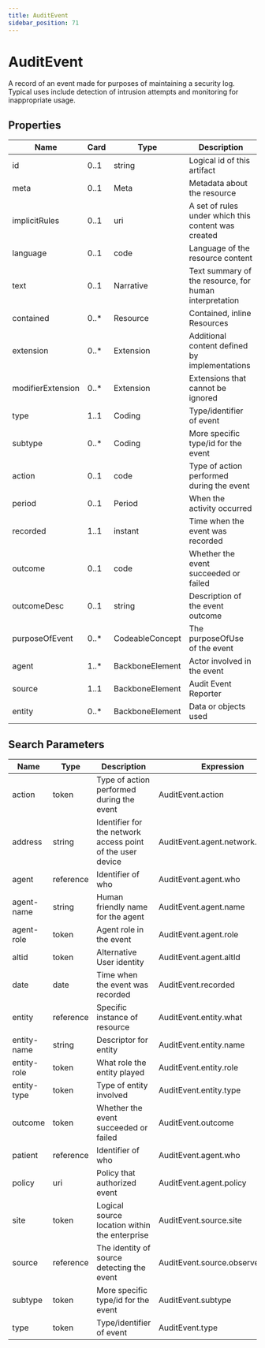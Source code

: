```yaml
---
title: AuditEvent
sidebar_position: 71
---
```


# AuditEvent

A record of an event made for purposes of maintaining a security log. Typical uses include detection of intrusion
attempts and monitoring for inappropriate usage.

## Properties

| Name              | Card  | Type            | Description                                            |
| ----------------- | ----- | --------------- | ------------------------------------------------------ |
| id                | 0..1  | string          | Logical id of this artifact                            |
| meta              | 0..1  | Meta            | Metadata about the resource                            |
| implicitRules     | 0..1  | uri             | A set of rules under which this content was created    |
| language          | 0..1  | code            | Language of the resource content                       |
| text              | 0..1  | Narrative       | Text summary of the resource, for human interpretation |
| contained         | 0..\* | Resource        | Contained, inline Resources                            |
| extension         | 0..\* | Extension       | Additional content defined by implementations          |
| modifierExtension | 0..\* | Extension       | Extensions that cannot be ignored                      |
| type              | 1..1  | Coding          | Type/identifier of event                               |
| subtype           | 0..\* | Coding          | More specific type/id for the event                    |
| action            | 0..1  | code            | Type of action performed during the event              |
| period            | 0..1  | Period          | When the activity occurred                             |
| recorded          | 1..1  | instant         | Time when the event was recorded                       |
| outcome           | 0..1  | code            | Whether the event succeeded or failed                  |
| outcomeDesc       | 0..1  | string          | Description of the event outcome                       |
| purposeOfEvent    | 0..\* | CodeableConcept | The purposeOfUse of the event                          |
| agent             | 1..\* | BackboneElement | Actor involved in the event                            |
| source            | 1..1  | BackboneElement | Audit Event Reporter                                   |
| entity            | 0..\* | BackboneElement | Data or objects used                                   |

## Search Parameters

| Name        | Type      | Description                                                | Expression                       |
| ----------- | --------- | ---------------------------------------------------------- | -------------------------------- |
| action      | token     | Type of action performed during the event                  | AuditEvent.action                |
| address     | string    | Identifier for the network access point of the user device | AuditEvent.agent.network.address |
| agent       | reference | Identifier of who                                          | AuditEvent.agent.who             |
| agent-name  | string    | Human friendly name for the agent                          | AuditEvent.agent.name            |
| agent-role  | token     | Agent role in the event                                    | AuditEvent.agent.role            |
| altid       | token     | Alternative User identity                                  | AuditEvent.agent.altId           |
| date        | date      | Time when the event was recorded                           | AuditEvent.recorded              |
| entity      | reference | Specific instance of resource                              | AuditEvent.entity.what           |
| entity-name | string    | Descriptor for entity                                      | AuditEvent.entity.name           |
| entity-role | token     | What role the entity played                                | AuditEvent.entity.role           |
| entity-type | token     | Type of entity involved                                    | AuditEvent.entity.type           |
| outcome     | token     | Whether the event succeeded or failed                      | AuditEvent.outcome               |
| patient     | reference | Identifier of who                                          | AuditEvent.agent.who             |
| policy      | uri       | Policy that authorized event                               | AuditEvent.agent.policy          |
| site        | token     | Logical source location within the enterprise              | AuditEvent.source.site           |
| source      | reference | The identity of source detecting the event                 | AuditEvent.source.observer       |
| subtype     | token     | More specific type/id for the event                        | AuditEvent.subtype               |
| type        | token     | Type/identifier of event                                   | AuditEvent.type                  |
